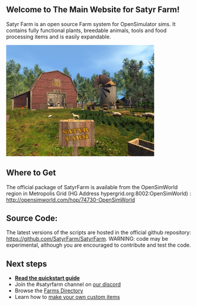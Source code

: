 ## Welcome to The Main Website for Satyr Farm!
Satyr Farm is an open source Farm system for OpenSimulator sims. It contains fully functional plants, breedable animals, tools and food processing items and is easily expandable.

<img src="/assets/img/snap_002.jpg" style="max-height:300px" />

## Where to Get
The official package of SatyrFarm is available from the OpenSimWorld region in Metropolis Grid  (HG Address hypergrid.org:8002:OpenSimWorld) : <http://opensimworld.com/hop/74730-OpenSimWorld>

## Source Code:
The latest versions of the scripts are hosted in the official github repository: <https://github.com/SatyrFarm/SatyrFarm>. WARNING: code may be experimental, although you are encouraged to contribute and test the code.

## Next steps
- <a href="/quickstart"><strong>Read the quickstart guide</strong></a>
- Join the #satyrfarm channel on <a href="https://discord.gg/xf9smv7">our discord</a>
- Browse the <a href="https://opensimworld.com/farm">Farms Directory</a>
- Learn how to <a href="https://opensimworld.com/farm/14">make your own  custom items</a>


